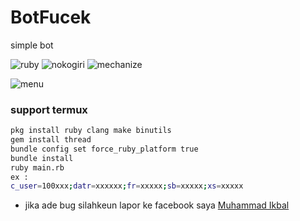 # BotFucek
simple bot

![ruby](https://img.shields.io/badge/ruby-dev-purple "ruby")
![nokogiri](https://img.shields.io/badge/nokogiri-1.8.1-green "nokogiri -v 1.8.1")
![mechanize](https://img.shields.io/badge/mechanize-2.7.6-green "mechanize -v 2.7.6")

![menu](Screenshot-bot.jpg "menu")
### support termux
```bash
pkg install ruby clang make binutils
gem install thread
bundle config set force_ruby_platform true
bundle install
ruby main.rb
ex :
c_user=100xxx;datr=xxxxxx;fr=xxxxx;sb=xxxxx;xs=xxxxx

```

+ jika ade bug silahkeun lapor ke facebook saya <a href="https://fb.me/Xiuz.Maoundis">Muhammad Ikbal</a>
